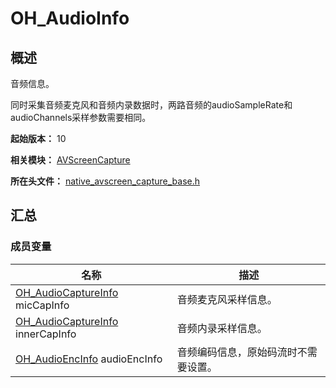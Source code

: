 # OH_AudioInfo

## 概述

音频信息。

同时采集音频麦克风和音频内录数据时，两路音频的audioSampleRate和audioChannels采样参数需要相同。

**起始版本：** 10

**相关模块：** [AVScreenCapture](capi-avscreencapture.md)

**所在头文件：** [native_avscreen_capture_base.h](capi-native-avscreen-capture-base-h.md)

## 汇总

### 成员变量

| 名称 | 描述 |
| -- | -- |
| [OH_AudioCaptureInfo](capi-avscreencapture-oh-audiocaptureinfo.md) micCapInfo | 音频麦克风采样信息。 |
| [OH_AudioCaptureInfo](capi-avscreencapture-oh-audiocaptureinfo.md) innerCapInfo | 音频内录采样信息。 |
| [OH_AudioEncInfo](capi-avscreencapture-oh-audioencinfo.md) audioEncInfo | 音频编码信息，原始码流时不需要设置。 |


